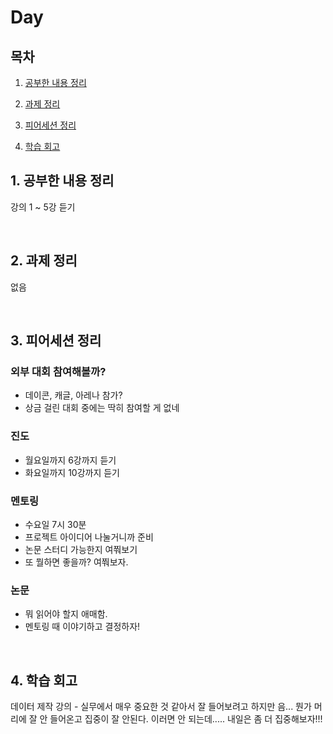 <!--
구조
*
    *
        * <br>
            &nbsp; - &nbsp; <br>
                &nbsp;&nbsp;&nbsp;&nbsp; ‣ &nbsp; <br>
                    &nbsp;&nbsp;&nbsp;&nbsp;&nbsp;&nbsp;&nbsp;&nbsp; * &nbsp; <br>
-->

# Day 

## 목차 

1. [공부한 내용 정리](#1-공부한-내용-정리)

2. [과제 정리](#2-과제-정리)

3. [피어세션 정리](#3-피어세션-정리)

4. [학습 회고](#4-학습-회고)

## 1. 공부한 내용 정리

강의 1 ~ 5강 듣기

<br>

## 2. 과제 정리

없음

<br>

## 3. 피어세션 정리

### 외부 대회 참여해볼까?
- 데이콘, 캐글, 아레나 참가?
- 상금 걸린 대회 중에는 딱히 참여할 게 없네
 
### 진도
- 월요일까지 6강까지 듣기
- 화요일까지 10강까지 듣기

### 멘토링
- 수요일 7시 30분
- 프로젝트 아이디어 나눌거니까 준비
- 논문 스터디 가능한지 여쭤보기
- 또 뭘하면 좋을까? 여쭤보자.

### 논문
- 뭐 읽어야 할지 애매함.
- 멘토링 때 이야기하고 결정하자!

<br>

## 4. 학습 회고

데이터 제작 강의 - 실무에서 매우 중요한 것 같아서 잘 들어보려고 하지만 음... 뭔가 머리에 잘 안 들어온고 집중이 잘 안된다. 이러면 안 되는데.....
내일은 좀 더 집중해보자!!!

<br>